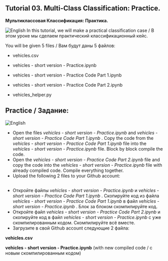 ## Tutorial 03. Multi-Class Classification: Practice.
**Мультиклассовая Классификация: Практика.** 

![English](https://img.shields.io/badge/-English-green) In this tutorial, we will make a practical classification case / В этом уроке мы сделаем практический классификационный  кейс.

You will be given 5 files / Вам будут даны 5 файлов:

* vehicles.csv

* vehicles - short version - Practice.ipynb

* vehicles - short version - Practice Code Part 1.ipynb

* vehicles - short version - Practice Code Part 2.ipynb

* vehicles_helper.py
##

## Practice / Задание:

![English](https://img.shields.io/badge/-English-green)
* Open the files _vehicles - short version - Practice.ipynb_ and _vehicles - short version - Practice Code Part 1.ipynb_ . Copy the code from the _vehicles - short version - Practice Code Part 1.ipynb_ file into the _vehicles - short version - Practice.ipynb_ file. Block by block compile the code.
* Open the _vehicles - short version - Practice Code Part 2.ipynb_ file and copy the code into the _vehicles - short version - Practice.ipynb_ file with already compiled code. Compile everything together.
* Upload the following 2 files to your Github account:

##
* Откройте файлы _vehicles - short version - Practice.ipynb_ и _vehicles - short version - Practice Code Part 1.ipynb_ . Скопируйте код из файла _vehicles - short version - Practice Code Part 1.ipynb_ в файл _vehicles - short version - Practice.ipynb_ . Блок за блоком скомпилируйте код.
* Откройте файл _vehicles - short version - Practice Code Part 2.ipynb_ и скопируйте код  в файл _vehicles - short version - Practice.ipynb_ с уже скомпилированным кодом. Скомпилируйте всё вместе.
* Загрузите в свой Github account следующие 2 файла:

 **vehicles.csv**
 
 **vehicles - short version - Practice.ipynb** (with new compiled code / с новым скомпилированным кодом)  

